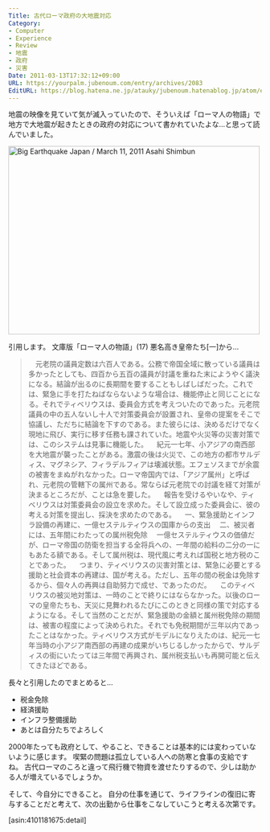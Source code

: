 ```yaml
---
Title: 古代ローマ政府の大地震対応
Category:
- Computer
- Experience
- Review
- 地震
- 政府
- 災害
Date: 2011-03-13T17:32:12+09:00
URL: https://yourpalm.jubenoum.com/entry/archives/2083
EditURL: https://blog.hatena.ne.jp/atauky/jubenoum.hatenablog.jp/atom/entry/6653458415120887448
---
```


地震の映像を見ていて気が滅入っていたので、そういえば「ローマ人の物語」で地方で大地震が起きたときの政府の対応について書かれていたよな…と思って読んでいました。

<!-- [flickr id="5522195286" thumbnail="medium"] -->

<a class='flickr2tag-img' href='http://www.flickr.com/photo.gne?id=5522195286' title='Big Earthquake Japan / March 11, 2011 Asahi Shimbun'><img width='500px' height='375px' src='http://farm6.static.flickr.com/5140/5522195286_fb5e4c4d10.jpg' alt='Big Earthquake Japan / March 11, 2011 Asahi Shimbun'></a>

<!--more-->


引用します。
文庫版「ローマ人の物語」(17) 悪名高き皇帝たち[一]から…

<blockquote>
　元老院の議員定数は六百人である。公務で帝国全域に散っている議員は多かったとしても、四百から五百の議員が討議を重ねた末にようやく議決になる。結論が出るのに長期間を要することもしばしばだった。これでは、緊急に手を打たねばならないような場合は、機能停止と同じことになる。それでティベリウスは、委員会方式を考えついたのであった。元老院議員の中の五人ないし十人で対策委員会が設置され、皇帝の提案をそこで協議し、ただちに結論を下すのである。また彼らには、決めるだけでなく現地に飛び、実行に移す任務も課されていた。地震や火災等の災害対策では、このシステムは見事に機能した。
　紀元一七年、小アジアの南西部を大地震が襲ったことがある。激震の後は火災で、この地方の都市サルディス、マグネシア、フィラデルフィアは壊滅状態。エフェソスまでが余震の被害をまぬがれなかった。ローマ帝国内では、「アジア属州」と呼ばれ、元老院の管轄下の属州である。常ならば元老院での討議を経て対策が決まるところだが、ことは急を要した。
　報告を受けるやいなや、ティベリウスは対策委員会の設立を求めた。そして設立成った委員会に、彼の考える対策を提出し、採決を求めたのである。
　一、緊急援助とインフラ設備の再建に、一億セステルティウスの国庫からの支出
　二、被災者には、五年間にわたっての属州税免除
　一億セステルティウスの価値だが、ローマ帝国の防衛を担当する全将兵への、一年間の給料の二分の一にもあたる額である。そして属州税は、現代風に考えれば国税と地方税のことであった。
　つまり、ティベリウスの災害対策とは、緊急に必要とする援助と社会資本の再建は、国が考える。ただし、五年の間の税金は免除するから、個々人の再興は自助努力で成せ、であったのだ。
　このティベリウスの被災地対策は、一時のことで終りにはならなかった。以後のローマの皇帝たちも、天災に見舞われるたびにこのときと同様の策で対応するようになる。そして当然のことだが、緊急援助の金額と属州税免除の期間は、被害の程度によって決められた。それでも免税期間が三年以内であったことはなかった。ティベリウス方式がモデルになりえたのは、紀元一七年当時の小アジア南西部の再建の成果がいちじるしかったからで、サルディスの街にいたっては三年間で再興され、属州税支払いも再開可能と伝えてきたほどである。
</blockquote>


長々と引用したのでまとめると…
<ul>
	<li>税金免除</li>
	<li>経済援助</li>
	<li>インフラ整備援助</li>
	<li>あとは自分たちでよろしく</li>
</ul>


2000年たっても政府として、やること、できることは基本的には変わっていないように感じます。
喫緊の問題は孤立している人への防寒と食事の支給ですね。
古代ローマのころと違って飛行機で物資を渡せたりするので、少しは助かる人が増えているでしょうか。

そして、今自分にできること。
自分の仕事を通じて、ライフラインの復旧に寄与することだと考えて、次の出勤から仕事をこなしていこうと考える次第です。

[asin:4101181675:detail]

